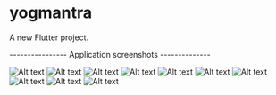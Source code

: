 # yogmantra

A new Flutter project.

---------------- Application screenshots --------------

![Alt text](settings.jpeg) ![Alt text](BMi_cal.jpeg) ![Alt text](activity2.jpeg) ![Alt text](activity.jpeg) ![Alt text](bodyfitness.jpeg) ![Alt text](seasonalYoga.jpeg) ![Alt text](<homePage (2).jpeg>) ![Alt text](introductory3.jpeg) ![Alt text](introductory2.jpeg) ![Alt text](introductory1.jpeg)